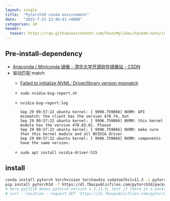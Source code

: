 ```yaml
---
layout: single
title:  "Pytorch3d conda environment"
date:   "2022-7-23 13:46:43 +0800"
categories: 3d
header:
  teaser: https://raw.githubusercontent.com/FavorMylikes/hackmd-note/img/img20220115190637.png
---
```


## Pre-install-dependency

- [Anaconda / Miniconda 镜像 - 清华大学开源软件镜像站 - CSDN](https://blog.csdn.net/chengyq116/article/details/121324420)
- 驱动匹配 match
  - [Failed to initialize NVML: Driver/library version mismatch](https://forums.developer.nvidia.com/t/failed-to-initialize-nvml-driver-library-version-mismatch/190421/2)
  - `sudo nvidia-bug-report.sh`
  - `nvidia-bug-report.log`
  
    ```console
    Sep 29 09:57:22 ubuntu kernel: [ 9996.759866] NVRM: API mismatch: the client has the version 470.74, but
    Sep 29 09:57:22 ubuntu kernel: [ 9996.759866] NVRM: this kernel module has the version 470.63.01. Please
    Sep 29 09:57:22 ubuntu kernel: [ 9996.759866] NVRM: make sure that this kernel module and all NVIDIA driver
    Sep 29 09:57:22 ubuntu kernel: [ 9996.759866] NVRM: components have the same version.
    ```

  - `sudo apt install nvidia-driver-515`

## install

```bash
conda install pytorch torchvision torchaudio cudatoolkit=11.3 -c pytorch
pip install pytorch3d -f https://dl.fbaipublicfiles.com/pytorch3d/packaging/wheels/py38_cu113_pyt1110/download.html
# here pyt1110 means pytorch-version = 1.11.0, test if there is a package by 
# curl --location --request GET 'https://dl.fbaipublicfiles.com/pytorch3d/packaging/wheels/py310_cu113_pyt1110/download.html'
```
